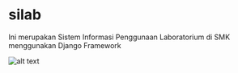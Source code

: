# silab
Ini merupakan Sistem Informasi Penggunaan Laboratorium di SMK menggunakan Django Framework

![alt text]([[https://github.com/tester-id/silab/blob/master/base/static/img/logo.png]](https://github.com/tester-id/silab/blob/main/base/static/img/logo.png?raw=true))
